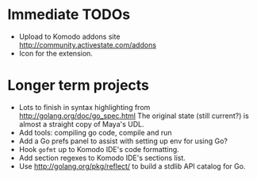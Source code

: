 # Immediate TODOs

- Upload to Komodo addons site <http://community.activestate.com/addons>
- Icon for the extension.


# Longer term projects

- Lots to finish in syntax highlighting from <http://golang.org/doc/go_spec.html>
  The original state (still current?) is almost a straight copy of Maya's UDL.
- Add tools: compiling go code, compile and run
- Add a Go prefs panel to assist with setting up env for using Go?
- Hook `gofmt` up to Komodo IDE's code formatting.
- Add section regexes to Komodo IDE's sections list.
- Use <http://golang.org/pkg/reflect/> to build a stdlib API catalog for Go.

